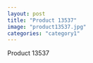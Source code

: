```yaml
---
layout: post
title: "Product 13537"
image: "product13537.jpg"
categories: "category1"
---
```

Product 13537
